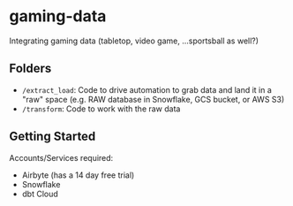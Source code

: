 # gaming-data
Integrating gaming data (tabletop, video game, ...sportsball as well?)

## Folders

- `/extract_load`: Code to drive automation to grab data and land it in a "raw" space (e.g. RAW database in Snowflake, GCS bucket, or AWS S3)
- `/transform`: Code to work with the raw data

## Getting Started

Accounts/Services required:
- Airbyte (has a 14 day free trial)
- Snowflake
- dbt Cloud
